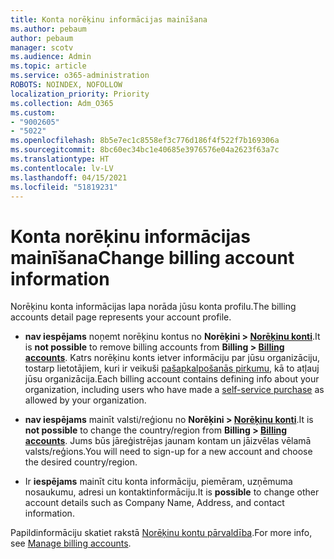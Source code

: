 ```yaml
---
title: Konta norēķinu informācijas mainīšana
ms.author: pebaum
author: pebaum
manager: scotv
ms.audience: Admin
ms.topic: article
ms.service: o365-administration
ROBOTS: NOINDEX, NOFOLLOW
localization_priority: Priority
ms.collection: Adm_O365
ms.custom:
- "9002605"
- "5022"
ms.openlocfilehash: 8b5e7ec1c8558ef3c776d186f4f522f7b169306a
ms.sourcegitcommit: 8bc60ec34bc1e40685e3976576e04a2623f63a7c
ms.translationtype: HT
ms.contentlocale: lv-LV
ms.lasthandoff: 04/15/2021
ms.locfileid: "51819231"
---
```

# <a name="change-billing-account-information"></a><span data-ttu-id="f2a05-102">Konta norēķinu informācijas mainīšana</span><span class="sxs-lookup"><span data-stu-id="f2a05-102">Change billing account information</span></span>

<span data-ttu-id="f2a05-103">Norēķinu konta informācijas lapa norāda jūsu konta profilu.</span><span class="sxs-lookup"><span data-stu-id="f2a05-103">The billing accounts detail page represents your account profile.</span></span>

- <span data-ttu-id="f2a05-104">**nav iespējams** noņemt norēķinu kontus no **Norēķini > [Norēķinu konti](https://go.microsoft.com/fwlink/p/?linkid=2084771)**.</span><span class="sxs-lookup"><span data-stu-id="f2a05-104">It is **not possible** to remove billing accounts from **Billing > [Billing accounts](https://go.microsoft.com/fwlink/p/?linkid=2084771)**.</span></span> <span data-ttu-id="f2a05-105">Katrs norēķinu konts ietver informāciju par jūsu organizāciju, tostarp lietotājiem, kuri ir veikuši [pašapkalpošanās pirkumu](https://docs.microsoft.com/microsoft-365/commerce/subscriptions/manage-self-service-purchases-admins), kā to atļauj jūsu organizācija.</span><span class="sxs-lookup"><span data-stu-id="f2a05-105">Each billing account contains defining info about your organization, including users who have made a [self-service purchase](https://docs.microsoft.com/microsoft-365/commerce/subscriptions/manage-self-service-purchases-admins) as allowed by your organization.</span></span> 

- <span data-ttu-id="f2a05-106">**nav iespējams** mainīt valsti/reģionu no **Norēķini > [Norēķinu konti](https://go.microsoft.com/fwlink/p/?linkid=2084771)**.</span><span class="sxs-lookup"><span data-stu-id="f2a05-106">It is **not possible** to change the country/region from **Billing > [Billing accounts](https://go.microsoft.com/fwlink/p/?linkid=2084771)**.</span></span> <span data-ttu-id="f2a05-107">Jums būs jāreģistrējas jaunam kontam un jāizvēlas vēlamā valsts/reģions.</span><span class="sxs-lookup"><span data-stu-id="f2a05-107">You will need to sign-up for a new account and choose the desired country/region.</span></span> 

- <span data-ttu-id="f2a05-108">Ir **iespējams** mainīt citu konta informāciju, piemēram, uzņēmuma nosaukumu, adresi un kontaktinformāciju.</span><span class="sxs-lookup"><span data-stu-id="f2a05-108">It is **possible** to change other account details such as Company Name, Address, and contact information.</span></span> 

<span data-ttu-id="f2a05-109">Papildinformāciju skatiet rakstā [Norēķinu kontu pārvaldība](https://docs.microsoft.com/microsoft-365/commerce/manage-billing-accounts).</span><span class="sxs-lookup"><span data-stu-id="f2a05-109">For more info, see [Manage billing accounts](https://docs.microsoft.com/microsoft-365/commerce/manage-billing-accounts).</span></span> 
